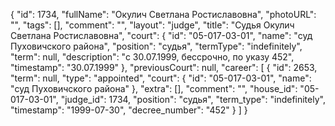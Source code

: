 {
    "id": 1734,
    "fullName": "Окулич Светлана Ростиславовна",
    "photoURL": "",
    "tags": [],
    "comment": "",
    "layout": "judge",
    "title": "Судья Окулич Светлана Ростиславовна",
    "court": {
        "id": "05-017-03-01",
        "name": "суд Пуховичского района",
        "position": "судья",
        "termType": "indefinitely",
        "term": null,
        "description": "c 30.07.1999, бессрочно, по указу 452",
        "timestamp": "30.07.1999"
    },
    "previousCourt": null,
    "career": [
        {
            "id": 2653,
            "term": null,
            "type": "appointed",
            "court": {
                "id": "05-017-03-01",
                "name": "суд Пуховичского района"
            },
            "extra": [],
            "comment": "",
            "house_id": "05-017-03-01",
            "judge_id": 1734,
            "position": "судья",
            "term_type": "indefinitely",
            "timestamp": "1999-07-30",
            "decree_number": "452"
        }
    ]
}